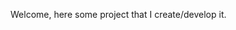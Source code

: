 <!---@theodofi - Network Engineer, DevOps and DevNet--->
Welcome, here some project that I create/develop it.
